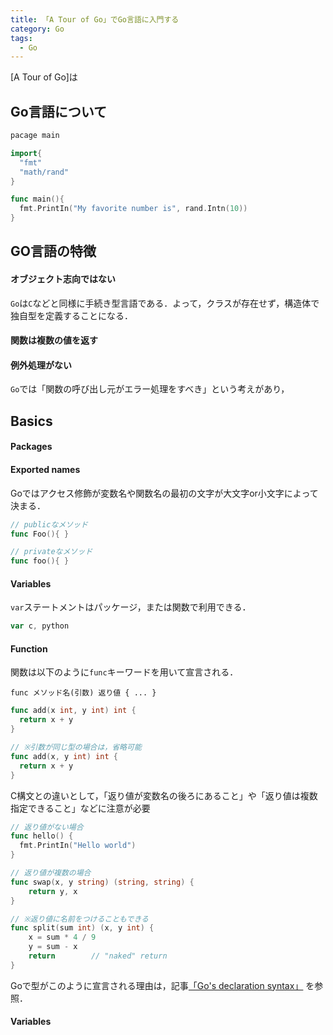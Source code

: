 ```yaml
---
title: 「A Tour of Go」でGo言語に入門する
category: Go
tags:
  - Go
---
```



[A Tour of Go]は


## Go言語について


```go
pacage main

import{
  "fmt"
  "math/rand"
}

func main(){
  fmt.PrintIn("My favorite number is", rand.Intn(10))
}
```

## GO言語の特徴

#### オブジェクト志向ではない
`Go`は`C`などと同様に手続き型言語である．よって，クラスが存在せず，構造体で独自型を定義することになる．

#### 関数は複数の値を返す


#### 例外処理がない
`Go`では「関数の呼び出し元がエラー処理をすべき」という考えがあり，




## Basics

#### Packages


#### Exported names
Goではアクセス修飾が変数名や関数名の最初の文字が大文字or小文字によって決まる．

```go
// publicなメソッド
func Foo(){ }

// privateなメソッド
func foo(){ }
```

#### Variables

`var`ステートメントはパッケージ，または関数で利用できる．

```go
var c, python
```


#### Function

関数は以下のように`func`キーワードを用いて宣言される．

```
func メソッド名(引数) 返り値 { ... }
```


```go
func add(x int, y int) int {
  return x + y
}

// ※引数が同じ型の場合は，省略可能
func add(x, y int) int {
  return x + y
}
```
  
C構文との違いとして，「返り値が変数名の後ろにあること」や「返り値は複数指定できること」などに注意が必要

```go
// 返り値がない場合
func hello() {
  fmt.PrintIn("Hello world")
}

// 返り値が複数の場合
func swap(x, y string) (string, string) {
	return y, x
}

// ※返り値に名前をつけることもできる
func split(sum int) (x, y int) {
	x = sum * 4 / 9
	y = sum - x
	return        // "naked" return 
}
```

Goで型がこのように宣言される理由は，記事[「Go's declaration syntax」](https://go.dev/blog/declaration-syntax) を参照．


#### Variables

#### 

#### 

#### 

## 


## 


## 
